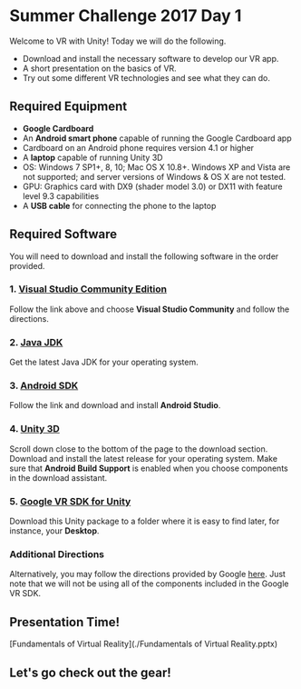 # Summer Challenge 2017 Day 1

Welcome to VR with Unity!  Today we will do the following.

* Download and install the necessary software to develop our VR app.
* A short presentation on the basics of VR.
* Try out some different VR technologies and see what they can do.

## Required Equipment

* **Google Cardboard**
*  An **Android smart phone** capable of running the Google Cardboard app
 * Cardboard on an Android phone requires version 4.1 or higher
* A **laptop** capable of running Unity 3D
 * OS: Windows 7 SP1+, 8, 10; Mac OS X 10.8+. Windows XP and Vista are not supported; and server versions of Windows & OS X are not tested.
 * GPU: Graphics card with DX9 (shader model 3.0) or DX11 with feature level 9.3 capabilities
* A **USB cable** for connecting the phone to the laptop

## Required Software

You will need to download and install the following software in the order provided.

### 1. [Visual Studio Community Edition](https://www.visualstudio.com/downloads/)

Follow the link above  and choose **Visual Studio Community** and follow the directions.

### 2. [Java JDK](http://www.oracle.com/technetwork/java/javase/downloads/jdk8-downloads-2133151.html)

Get the latest Java JDK for your operating system.

### 3. [Android SDK](https://developer.android.com/studio/index.html)

Follow the link and download and install **Android Studio**.

### 4. [Unity 3D](https://unity3d.com/get-unity/download)

Scroll down close to the bottom of the page to the download section.  Download and install the latest release for your operating system.  Make sure that **Android Build Support** is enabled when you choose components in the download assistant.

### 5. [Google VR SDK for Unity](https://developers.google.com/vr/unity/download#google-vr-sdk-for-unity)

Download this Unity package to a folder where it is easy to find later, for instance, your **Desktop**.

### Additional Directions

Alternatively, you may follow the directions provided by Google [here](https://developers.google.com/vr/unity/get-started).  Just note that we will not be using all of the components included in the Google VR SDK.

## Presentation Time!

[Fundamentals of Virtual Reality](./Fundamentals of Virtual Reality.pptx)

## Let's go check out the gear!